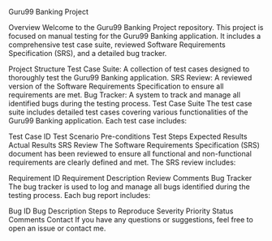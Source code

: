 Guru99 Banking Project

Overview
Welcome to the Guru99 Banking Project repository. This project is focused on manual testing for the Guru99 Banking application. It includes a comprehensive test case suite, reviewed Software Requirements Specification (SRS), and a detailed bug tracker.

Project Structure
Test Case Suite: A collection of test cases designed to thoroughly test the Guru99 Banking application.
SRS Review: A reviewed version of the Software Requirements Specification to ensure all requirements are met.
Bug Tracker: A system to track and manage all identified bugs during the testing process.
Test Case Suite
The test case suite includes detailed test cases covering various functionalities of the Guru99 Banking application. Each test case includes:

Test Case ID
Test Scenario
Pre-conditions
Test Steps
Expected Results
Actual Results
SRS Review
The Software Requirements Specification (SRS) document has been reviewed to ensure all functional and non-functional requirements are clearly defined and met. The SRS review includes:

Requirement ID
Requirement Description
Review Comments
Bug Tracker
The bug tracker is used to log and manage all bugs identified during the testing process. Each bug report includes:

Bug ID
Bug Description
Steps to Reproduce
Severity
Priority
Status
Comments
Contact
If you have any questions or suggestions, feel free to open an issue or contact me.
